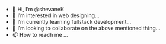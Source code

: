 - 👋 Hi, I’m @shevaneK
- 👀 I’m interested in web designing...
- 🌱 I’m currently learning fullstack development...
- 💞️ I’m looking to collaborate on the above mentioned thing...
- 📫 How to reach me ...

<!---
shevaneK/shevaneK is a ✨ special ✨ repository because its `README.md` (this file) appears on your GitHub profile.
You can click the Preview link to take a look at your changes.
--->
